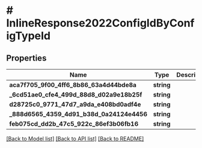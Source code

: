 # # InlineResponse2022ConfigIdByConfigTypeId

## Properties

Name | Type | Description | Notes
------------ | ------------- | ------------- | -------------
**aca7f705_9f00_4ff6_8b86_63a4d44bde8a** | **string** |  | [optional] 
**_6cd51ae0_cfe4_499d_88d8_d02a9e18b25f** | **string** |  | [optional] 
**d28725c0_9771_47d7_a9da_e408bd0adf4e** | **string** |  | [optional] 
**_888d6565_4359_4d91_b38d_0a24124e4456** | **string** |  | [optional] 
**feb075cd_dd2b_47c5_922c_86ef3b06fb16** | **string** |  | [optional] 

[[Back to Model list]](../../README.md#documentation-for-models) [[Back to API list]](../../README.md#documentation-for-api-endpoints) [[Back to README]](../../README.md)


